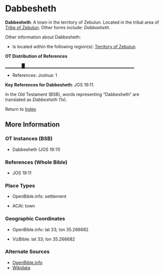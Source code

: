 # Dabbesheth
**Dabbesheth**. 
A town in the territory of Zebulun. 
Located in the tribal area of [Tribe of Zebulun](../../../groups/md/acai/Zebulun.md). 
Other forms include: 
*Dabbasheth*. 




Other information about Dabbesheth:


* Is located within the following region(s): 
[Territory of Zebulun](TerritoryOfZebulun.md). 


**OT Distribution of References**

▁▁▁▁▁█▁▁▁▁▁▁▁▁▁▁▁▁▁▁▁▁▁▁▁▁▁▁▁▁▁▁▁▁▁▁▁▁▁
* References: Joshua: 1



**Key References for Dabbesheth**: 
JOS 19:11. 


In the Old Testament (BSB), words representing “Dabbesheth” are translated as 
*Dabbesheth* (1x). 




Return to [Index](00-Index.md)

## More Information

### OT Instances (BSB)

* Dabbesheth (JOS 19:11)



### References (Whole Bible)

* JOS 19:11


### Place Types

* OpenBible.info: settlement

* ACAI: town



### Geographic Coordinates

* OpenBible.info: lat 33; lon 35.266682

* VizBible: lat 33; lon 35.266682



### Alternate Sources

* [OpenBible.info](https://www.openbible.info/geo/ancient/a411151)
* [Wikidata](http://www.wikidata.org/entity/Q5207438)



